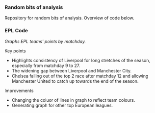 ### Random bits of analysis

Repository for random bits of analysis. Overview of code below.


### EPL Code
*Graphs EPL teams' points by matchday.*

Key points
- Highlights consistency of Liverpool for long stretches of the season, especially from matchday 9 to 27.
- The widening gap between Liverpool and Manchester City.
- Chelsea falling out of the top 2 race after matchday 12 and allowing Manchester United to catch up towards the end of the season.

Improvements
- Changing the coluor of lines in graph to reflect team colours.
- Generating graph for other top European leagues.

